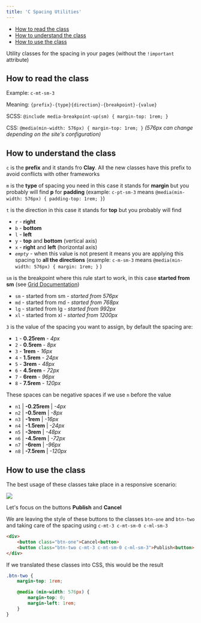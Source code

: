 ```yaml
---
title: 'C Spacing Utilities'
---
```


<div class="nav-toc-absolute">
<div class="nav-toc">

-   [How to read the class](#how-to-read–the–class)
-   [How to understand the class](#how-to-understand–the–class)
-   [How to use the class](#how-to-use–the–class)

</div>
</div>

Utility classes for the spacing in your pages (without the `!important` attribute)

## How to read the class

Example: `c-mt-sm-3`

Meaning: `{prefix}-{type}{direction}-{breakpoint}-{value}`

SCSS: `@include media-breakpoint-up(sm) { margin-top: 1rem; }`

CSS: `@media(min-width: 576px) { margin-top: 1rem; }` _(576px can change depending on the site's configuration)_

## How to understand the class

`c` is the **prefix** and it stands fro **Clay**. All the new classes have this prefix to avoid conflicts with other frameworks

`m` is the **type** of spacing you need in this case it stands for **margin** but you probably will find **p** for **padding** (example: `c-pt-sm-3` means `@media(min-width: 576px) { padding-top: 1rem; }`)

`t` is the direction in this case it stands for **top** but you probably will find

-   `r` - **right**
-   `b` - **bottom**
-   `l` - **left**
-   `y` - **top** and **bottom** (vertical axis)
-   `x` - **right** and **left** (horizontal axis)
-   _`empty`_ - when this value is not present it means you are applying this spacing to **all the directions** (example: `c-m-sm-3` means `@media(min-width: 576px) { margin: 1rem; }` )

`sm` is the breakpoint where this rule start to work, in this case **started from sm** (see [Grid Documentation](../grid.html))

-   `sm` - started from sm - _started from 576px_
-   `md` - started from md - _started from 768px_
-   `lg` - started from lg - _started from 992px_
-   `xl` - started from xl - _started from 1200px_

`3` is the value of the spacing you want to assign, by default the spacing are:

-   `1` - **0.25rem** - _4px_
-   `2` - **0.5rem** - _8px_
-   `3` - **1rem** - _16px_
-   `4` - **1.5rem** - _24px_
-   `5` - **3rem** - _48px_
-   `6` - **4.5rem** - _72px_
-   `7` - **6rem** - _96px_
-   `8` - **7.5rem** - _120px_

These spaces can be negative spaces if we use `n` before the value

-   `n1` | **-0.25rem** | _-4px_
-   `n2` | **-0.5rem** | _-8px_
-   `n3` | **-1rem** | _-16px_
-   `n4` | **-1.5rem** | _-24px_
-   `n5` | **-3rem** | _-48px_
-   `n6` | **-4.5rem** | _-72px_
-   `n7` | **-6rem** | _-96px_
-   `n8` | **-7.5rem** | _-120px_

## How to use the class

The best usage of these classes take place in a responsive scenario:

<img src="/images/spacing-example.png" class="img-fluid" />

Let's focus on the buttons **Publish** and **Cancel**

We are leaving the style of these buttons to the classes `btn-one` and `btn-two` and taking care of the spacing using `c-mt-3 c-mt-sm-0 c-ml-sm-3`

```html
<div>
    <button class="btn-one">Cancel<button>
    <button class="btn-two c-mt-3 c-mt-sm-0 c-ml-sm-3">Publish<button>
</div>
```

If we translated these classes into CSS, this would be the result

```scss
.btn-two {
	margin-top: 1rem;

	@media (min-width: 576px) {
		margin-top: 0;
		margin-left: 1rem;
	}
}
```
